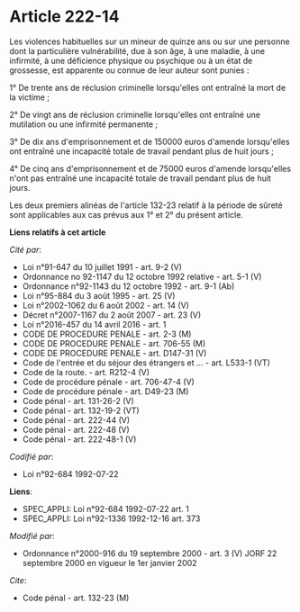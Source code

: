 # Article 222-14

Les violences habituelles sur un mineur de quinze ans ou sur une personne dont la particulière vulnérabilité, due à son âge,
à une maladie, à une infirmité, à une déficience physique ou psychique ou à un état de grossesse, est apparente ou connue de
leur auteur sont punies :

1° De trente ans de réclusion criminelle lorsqu'elles ont entraîné la mort de la victime ;

2° De vingt ans de réclusion criminelle lorsqu'elles ont entraîné une mutilation ou une infirmité permanente ;

3° De dix ans d'emprisonnement et de 150000 euros d'amende lorsqu'elles ont entraîné une incapacité totale de travail pendant
plus de huit jours ;

4° De cinq ans d'emprisonnement et de 75000 euros d'amende lorsqu'elles n'ont pas entraîné une incapacité totale de travail
pendant plus de huit jours.

Les deux premiers alinéas de l'article 132-23 relatif à la période de sûreté sont applicables aux cas prévus aux 1° et 2° du
présent article.

**Liens relatifs à cet article**

_Cité par_:

  - Loi n°91-647 du 10 juillet 1991 - art. 9-2 (V)
  - Ordonnance no 92-1147 du 12 octobre 1992 relative  - art. 5-1 (V)
  - Ordonnance n°92-1143 du 12 octobre 1992 - art. 9-1 (Ab)
  - Loi n°95-884 du 3 août 1995 - art. 25 (V)
  - Loi n°2002-1062 du 6 août 2002 - art. 14 (V)
  - Décret n°2007-1167 du 2 août 2007 - art. 23 (V)
  - Loi n°2016-457 du 14 avril 2016 - art. 1
  - CODE DE PROCEDURE PENALE - art. 2-3 (M)
  - CODE DE PROCEDURE PENALE - art. 706-55 (M)
  - CODE DE PROCEDURE PENALE - art. D147-31 (V)
  - Code de l'entrée et du séjour des étrangers et ... - art. L533-1 (VT)
  - Code de la route. - art. R212-4 (V)
  - Code de procédure pénale - art. 706-47-4 (V)
  - Code de procédure pénale - art. D49-23 (M)
  - Code pénal - art. 131-26-2 (V)
  - Code pénal - art. 132-19-2 (VT)
  - Code pénal - art. 222-44 (V)
  - Code pénal - art. 222-48 (V)
  - Code pénal - art. 222-48-1 (V)

_Codifié par_:

  - Loi n°92-684 1992-07-22

**Liens**:

  - SPEC_APPLI: Loi n°92-684 1992-07-22 art. 1
  - SPEC_APPLI: Loi n°92-1336 1992-12-16 art. 373

_Modifié par_:

  - Ordonnance n°2000-916 du 19 septembre 2000 - art. 3 (V) JORF 22 septembre 2000 en vigueur le 1er janvier 2002

_Cite_:

  - Code pénal - art. 132-23 (M)
